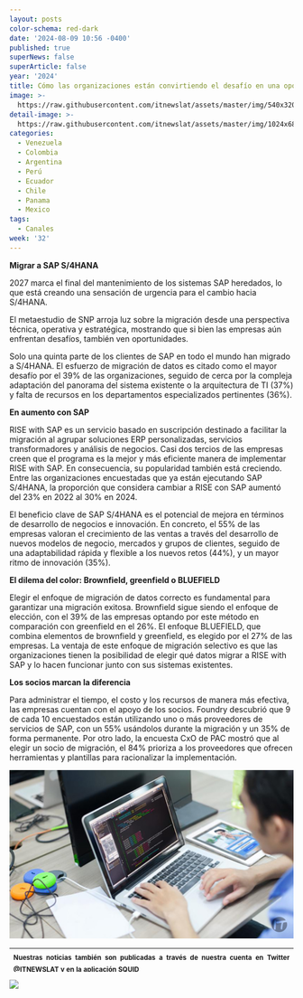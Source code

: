 ```yaml
---
layout: posts
color-schema: red-dark
date: '2024-08-09 10:56 -0400'
published: true
superNews: false
superArticle: false
year: '2024'
title: Cómo las organizaciones están convirtiendo el desafío en una oportunidad
image: >-
  https://raw.githubusercontent.com/itnewslat/assets/master/img/540x320/Programador-en-pantalla-p.jpg
detail-image: >-
  https://raw.githubusercontent.com/itnewslat/assets/master/img/1024x680/Programador-en-pantalla-g.jpg
categories:
  - Venezuela
  - Colombia
  - Argentina
  - Perú
  - Ecuador
  - Chile
  - Panama
  - Mexico
tags:
  - Canales
week: '32'
---
```

**Migrar a SAP S/4HANA**

2027 marca el final del mantenimiento de los sistemas SAP heredados, lo que está creando una sensación de urgencia para el cambio hacia S/4HANA.

El metaestudio de SNP arroja luz sobre la migración desde una perspectiva técnica, operativa y estratégica, mostrando que si bien las empresas aún enfrentan desafíos, también ven oportunidades.

Solo una quinta parte de los clientes de SAP en todo el mundo han migrado a S/4HANA. El esfuerzo de migración de datos es citado como el mayor desafío por el 39% de las organizaciones, seguido de cerca por la compleja adaptación del panorama del sistema existente o la arquitectura de TI (37%) y falta de recursos en los departamentos especializados pertinentes (36%).

**En aumento con SAP**

RISE with SAP es un servicio basado en suscripción destinado a facilitar la migración al agrupar soluciones ERP personalizadas, servicios transformadores y análisis de negocios. Casi dos tercios de las empresas creen que el programa es la mejor y más eficiente manera de implementar RISE with SAP. En consecuencia, su popularidad también está creciendo. Entre las organizaciones encuestadas que ya están ejecutando SAP S/4HANA, la proporción que considera cambiar a RISE con SAP aumentó del 23% en 2022 al 30% en 2024.

El beneficio clave de SAP S/4HANA es el potencial de mejora en términos de desarrollo de negocios e innovación. En concreto, el 55% de las empresas valoran el crecimiento de las ventas a través del desarrollo de nuevos modelos de negocio, mercados y grupos de clientes, seguido de una adaptabilidad rápida y flexible a los nuevos retos (44%), y un mayor ritmo de innovación (35%).

**El dilema del color: Brownfield, greenfield o BLUEFIELD**

Elegir el enfoque de migración de datos correcto es fundamental para garantizar una migración exitosa. Brownfield sigue siendo el enfoque de elección, con el 39% de las empresas optando por este método en comparación con greenfield en el 26%. El enfoque BLUEFIELD, que combina elementos de brownfield y greenfield, es elegido por el 27% de las empresas. La ventaja de este enfoque de migración selectivo es que las organizaciones tienen la posibilidad de elegir qué datos migrar a RISE with SAP y lo hacen funcionar junto con sus sistemas existentes.

**Los socios marcan la diferencia**

Para administrar el tiempo, el costo y los recursos de manera más efectiva, las empresas cuentan con el apoyo de los socios. Foundry descubrió que 9 de cada 10 encuestados están utilizando uno o más proveedores de servicios de SAP, con un 55% usándolos durante la migración y un 35% de forma permanente. Por otro lado, la encuesta CxO de PAC mostró que al elegir un socio de migración, el 84% prioriza a los proveedores que ofrecen herramientas y plantillas para racionalizar la implementación.

![](https://raw.githubusercontent.com/itnewslat/assets/master/img/540x320/Programador-en-pantalla-p.jpg)

<table style="height: 42px;" width="569">
<tbody>
<tr>
<td style="text-align: justify;"><sub><strong>Nuestras noticias también son publicadas a través de nuestra cuenta en Twitter <a href="https://twitter.com/itnewslat?lang=es">@ITNEWSLAT</a> y en la aplicación <a href="https://squidapp.co/en/">SQUID</a></strong></sub></td>
</tr>
</tbody>
</table>

<img src="https://tracker.metricool.com/c3po.jpg?hash=56f88a41e39ab42c063cc51676587a04"/>